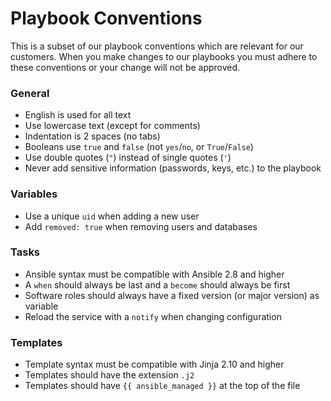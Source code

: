 # Playbook Conventions

This is a subset of our playbook conventions which are relevant for our customers. When you make changes to our playbooks you must adhere to these conventions or your change will not be approved.

### General

- English is used for all text
- Use lowercase text (except for comments)
- Indentation is 2 spaces (no tabs)
- Booleans use `true` and `false` (not `yes`/`no`, or `True`/`False`)
- Use double quotes (`"`) instead of single quotes (`'`)
- Never add sensitive information (passwords, keys, etc.) to the playbook

### Variables

- Use a unique `uid` when adding a new user
- Add `removed: true` when removing users and databases

### Tasks

- Ansible syntax must be compatible with Ansible 2.8 and higher
- A `when` should always be last and a `become` should always be first
- Software roles should always have a fixed version (or major version) as variable
- Reload the service with a `notify` when changing configuration

### Templates

- Template syntax must be compatible with Jinja 2.10 and higher
- Templates should have the extension `.j2`
- Templates should have `{{ ansible_managed }}` at the top of the file

